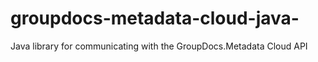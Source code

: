 # groupdocs-metadata-cloud-java-
Java library for communicating with the GroupDocs.Metadata Cloud API 
